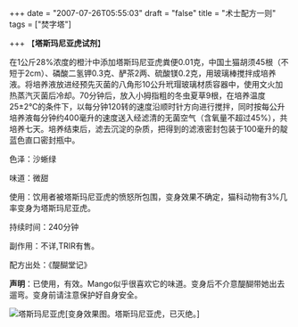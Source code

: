 +++
date = "2007-07-26T05:55:03"
draft = "false"
title = "术士配方一则"
tags = ["焚字塔"]

+++
【**塔斯玛尼亚虎试剂**】
  
在1公斤28%浓度的橙汁中添加塔斯玛尼亚虎粪便0.01克，中国土猫胡须45根（不短于2cm）、磷酸二氢钾0.3克、酽茶2两、硫酸镁0.2克，用玻璃棒搅拌成培养液。将培养液放进经预先灭菌的八角形10公升玳瑁玻璃材质容器中，使用文火加热蒸汽灭菌后冷却。70分钟后，放入小拇指粗的冬虫夏草9根，在培养温度25±2℃的条件下，以每分钟120转的速度沿顺时针方向进行搅拌，同时按每公升培养液每分钟约400毫升的速度送入经滤清的无菌空气（含氧量不超过45%），共培养七天。培养结束后，滤去沉淀的杂质，把得到的滤液密封包装于100毫升的靛蓝色直口密封瓶中。

  
色泽：沙蜥绿
  
味道：微甜
  
使用：饮用者被塔斯玛尼亚虎的愤怒所包围，变身效果不确定，猫科动物有3%几率变身为塔斯玛尼亚虎。
  
持续时间：240分钟
  
副作用：不详,TRIR有售。
  
配方出处：《醍醐堂记》
  
**声明**：已使用，有效。Mango似乎很喜欢它的味道。变身后不介意醍醐带她出去遛弯。变身前请注意保护好自身安全。
  
![塔斯玛尼亚虎](https://www.huanqiujiemi.com/content/uploadfile/201609/1_201609061617401aMAK.jpg)[变身效果图。塔斯玛尼亚虎，已灭绝。]
